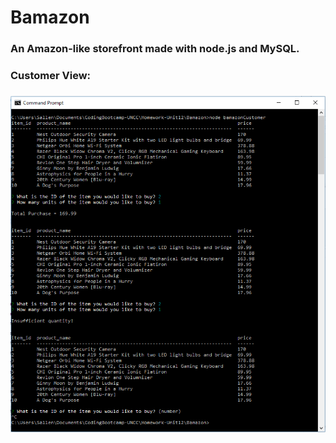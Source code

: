 # Bamazon
###
### An Amazon-like storefront made with node.js and MySQL.
###
### Customer View:
###
![bamazonCustomer View](./images/bamazonCustomer.PNG)